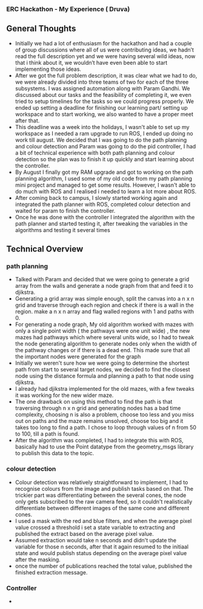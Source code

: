 
### ERC Hackathon - My Experience ( Druva)


## General Thoughts
 - Initially we had a lot of enthusiasm for the hackathon and had a couple of group discussions where all of us were contributing ideas, we hadn’t read the full description yet and we were having several wild ideas, now that i think about it, we wouldn’t have even been able to start implementing those ideas. 
 - After we got the full problem description, it was clear what we had to do, we were already divided into three teams of two for each of the three subsystems. I was assigned automation along with Param Gandhi. We discussed about our tasks and the feasibility of completing it, we even tried to setup timelines for the tasks so we could progress properly. We ended up setting a deadline for finishing our learning part/ setting up workspace and to start working, we also wanted to have a proper meet after that. 
 - This deadline was a week into the holidays, I wasn't able to set up my workspace as I needed a ram upgrade to run ROS, I ended up doing no work till august. We decided that I was going to do the path planning and colour detection and Param was going to do the pid controller, I had a bit of technical experience with both path planning and colour detection so the plan was to finish it up quickly and start learning about the controller. 
 - By August I finally got my RAM upgrade and got to working on the path planning algorithm, I used some of my old code from my path planning mini project and managed to get some results. However, I wasn't able to do much with ROS and I realised i needed to learn a lot more about ROS. 
 - After coming back to campus, I slowly started working again and integrated the path planner with ROS, completed colour detection and waited for param to finish the controller. 
 - Once he was done with the controller I integrated the algorithm with the path planner and started testing it, after tweaking the variables in the algorithms and testing it several times


## Technical Overview 
### path planning 
  - Talked with Param and decided that we were going to generate a grid array from the walls and generate a node graph from that and feed it to djikstra. 
  - Generating a grid array was simple enough, split the canvas into a n x n grid and traverse through each region and check if there is a wall in the region. make a n x n array and flag walled regions with 1 and paths with 0. 
  - For generating a node graph, My old algorithm worked with mazes with only a single point width ( the pathways were one unit wide) , the new mazes had pathways which where several units wide, so I had to tweak the node generating algorithm to generate nodes only when the width of the pathway changes or if there is a dead end. This made sure that all the important nodes were generated for the graph
  - Initially we weren't sure how we were going to determine the shortest path from start to several target nodes, we decided to find the closest node using the distance formula and planning a path to that node using djikstra. 
  - I already had djikstra implemented for the old mazes, with a few tweaks it was working for the new wider maze. 
  - The one drawback on using this method to find the path is that traversing through n x n grid and generating nodes has a bad time complexity, choosing n is also a problem, choose too less and you miss out on paths and the maze remains unsolved, choose too big and it takes too long to find a path. I chose to loop through values of n from 50 to 100, till a path is found. 
  - After the algorithm was completed, I had to integrate this with ROS, basically had to use the Point datatype from the geometry_msgs library to publish this data to the topic. 
### colour detection 
  - Colour detection was relatively straightforward to implement, I had to recognise colours from the image and publish tasks based on that. The trickier part was differentiating between the several cones, the node only gets subscribed to the raw camera feed, so it couldn't realistically differentiate between different images of the same cone and different cones.
  - I used a mask with the red and blue filters, and when the average pixel value crossed a threshold i set a state variable to extracting and published the extract based on the average pixel value. 
  - Assumed extraction would take n seconds and didn't update the variable for those n seconds, after that it again resumed to the initiaal state and would publish status depending on the average pixel value after the masking. 
  - once the number of publications reached the total value, published the finished extraction message.

### Controller 
 - 